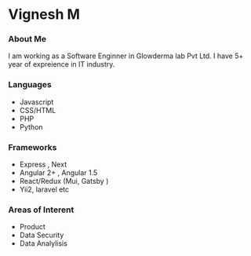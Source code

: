 # Vignesh M

### About Me
I am working as a Software Enginner in Glowderma lab Pvt Ltd. I have 5+ year of expreience in IT industry.

### Languages
* Javascript
* CSS/HTML
* PHP
* Python

### Frameworks
* Express , Next 
* Angular 2+ , Angular 1.5
* React/Redux (Mui, Gatsby )
* Yii2, laravel etc

### Areas of Interent
* Product 
* Data Security
* Data Analylisis 
